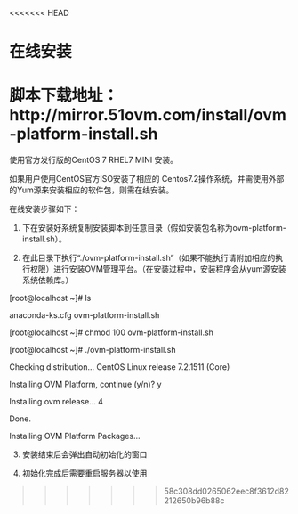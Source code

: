 &lt;&lt;&lt;&lt;&lt;&lt;&lt; HEAD

# 在线安装

# 脚本下载地址： http:\/\/mirror.51ovm.com\/install\/ovm-platform-install.sh

使用官方发行版的CentOS 7 RHEL7 MINI 安装。

如果用户使用CentOS官方ISO安装了相应的 Centos7.2操作系统，并需使用外部的Yum源来安装相应的软件包，则需在线安装。

在线安装步骤如下：

1. 下在安装好系统复制安装脚本到任意目录（假如安装包名称为ovm-platform-install.sh）。

2. 在此目录下执行“.\/ovm-platform-install.sh”（如果不能执行请附加相应的执行权限）进行安装OVM管理平台。（在安装过程中，安装程序会从yum源安装系统依赖库。）

  \[root@localhost ~\]\# ls

  anaconda-ks.cfg ovm-platform-install.sh

  \[root@localhost ~\]\# chmod 100 ovm-platform-install.sh

  \[root@localhost ~\]\# .\/ovm-platform-install.sh

  Checking distribution... CentOS Linux release 7.2.1511 \(Core\)

  Installing OVM Platform, continue \(y\/n\)? y

  Installing ovm release... 4

  Done.

  Installing OVM Platform Packages...

3. 安装结束后会弹出自动初始化的窗口

4. 初始化完成后需要重启服务器以使用


> > > > > > > 58c308dd0265062eec8f3612d82212650b96b88c

